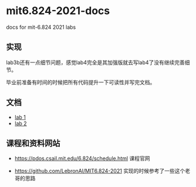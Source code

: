 # mit6.824-2021-docs
docs for mit-6.824 2021 labs

## 实现
lab3b还有一点细节问题，感觉lab4完全是其加强版就去写lab4了没有继续完善细节。

毕业前准备有时间的时候把所有代码提升一下可读性并写完文档。

## 文档
- [lab 1](docs/lab1.md)
- [lab 2](docs/lab2.md)


## 课程和资料网站
- https://pdos.csail.mit.edu/6.824/schedule.html 课程官网

- https://github.com/LebronAl/MIT6.824-2021 实现的时候参考了一些这个老哥的思路


